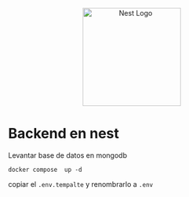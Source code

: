 <p align="center">
  <a href="http://nestjs.com/" target="blank"><img src="https://nestjs.com/img/logo-small.svg" width="200" alt="Nest Logo" /></a>
</p>

# Backend en nest

Levantar base de datos en mongodb

```
docker compose  up -d
```

copiar el `.env.tempalte` y renombrarlo a `.env`
